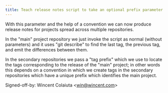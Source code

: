```yaml
---
title: Teach release notes script to take an optional prefix parameter (buildtools, d78a5bf)
---
```


With this parameter and the help of a convention we can now produce release notes for projects spread across multiple repositories.

In the "main" project repository we just invoke the script as normal (without parameters) and it uses "git describe" to find the last tag, the previous tag, and emit the differences between them.

In the secondary repositories we pass a "tag prefix" which we use to locate the tags corresponding to the release of the "main" project; in other words this depends on a convention in which we create tags in the secondary repositories which have a unique prefix which identifies the main project.

Signed-off-by: Wincent Colaiuta &lt;win@wincent.com&gt;
